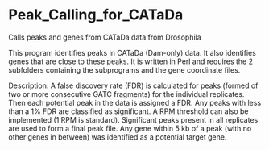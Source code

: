 # Peak_Calling_for_CATaDa
Calls peaks and genes from CATaDa data from Drosophila

This program identifies peaks in CATaDa (Dam-only) data. It also identifies genes that are close to these peaks. It is written in Perl and requires the 2 subfolders containing the subprograms and the gene coordinate files.



Description:
A false discovery rate (FDR) is calculated for peaks (formed of two or more consecutive GATC fragments) for the individual replicates. Then each potential peak in the data is assigned a FDR. Any peaks with less than a 1% FDR are classified as significant. A RPM threshold can also be implemented (1 RPM is standard).  Significant peaks present in all replicates are used to form a final peak file. Any gene within 5 kb of a peak (with no other genes in between) was identified as a potential target gene.
